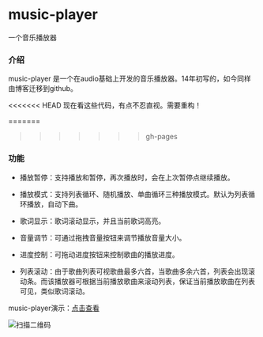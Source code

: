 # music-player
一个音乐播放器

### 介绍

music-player 是一个在audio基础上开发的音乐播放器。14年初写的，如今同样由博客迁移到github。

<<<<<<< HEAD
现在看这些代码，有点不忍直视。需要重构！

=======
>>>>>>> gh-pages
### 功能

- 播放暂停：支持播放和暂停，再次播放时，会在上次暂停点继续播放。

- 播放模式：支持列表循环、随机播放、单曲循环三种播放模式。默认为列表循环播放，自动下曲。

- 歌词显示：歌词滚动显示，并且当前歌词高亮。

- 音量调节：可通过拖拽音量按钮来调节播放音量大小。

- 进度控制：可拖动进度按钮来控制歌曲的播放进度。

- 列表滚动：由于歌曲列表可视歌曲最多六首，当歌曲多余六首，列表会出现滚动条。而该播放器可根据当前播放歌曲来滚动列表，保证当前播放歌曲在列表可见，类似歌词滚动。


music-player演示：[点击查看](http://joy-yi0905.github.io/music-player/)

![扫描二维码](http://joy-yi0905.github.io/music-player/images/qr.png) 
